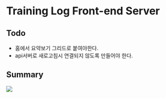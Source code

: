 # Training Log Front-end Server

## Todo

- 홈에서 요약보기 그리드로 붙여야한다.
- api서버로 새로고침시 연결되지 않도록 만들어야 한다.

## Summary

![](https://res.cloudinary.com/yangeok/image/upload/v1554888938/11.jpg)
